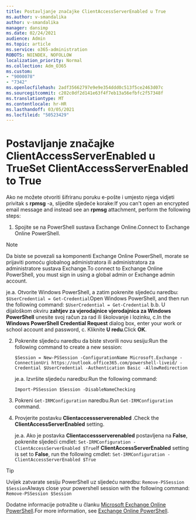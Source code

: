 ```yaml
---
title: Postavljanje značajke ClientAccessServerEnabled u True
ms.author: v-smandalika
author: v-smandalika
manager: dansimp
ms.date: 02/24/2021
audience: Admin
ms.topic: article
ms.service: o365-administration
ROBOTS: NOINDEX, NOFOLLOW
localization_priority: Normal
ms.collection: Adm_O365
ms.custom:
- "9000078"
- "7342"
ms.openlocfilehash: 2adf35662797e9e9e354ddd0c513f5ce2463d07c
ms.sourcegitcommit: c202c0df2d141e63f4f7eb13a56efbfc2f57348f
ms.translationtype: MT
ms.contentlocale: hr-HR
ms.lasthandoff: 03/05/2021
ms.locfileid: "50523429"
---
```

# <a name="set-clientaccessserverenabled-to-true"></a><span data-ttu-id="17d75-102">Postavljanje značajke ClientAccessServerEnabled u True</span><span class="sxs-lookup"><span data-stu-id="17d75-102">Set ClientAccessServerEnabled to True</span></span>

<span data-ttu-id="17d75-103">Ako ne možete otvoriti šifriranu poruku e-pošte i umjesto njega vidjeti privitak s **rpmsg** -a, slijedite sljedeće korake:</span><span class="sxs-lookup"><span data-stu-id="17d75-103">If you can't open an encrypted email message and instead see an **rpmsg** attachment, perform the following steps:</span></span>

1. <span data-ttu-id="17d75-104">Spojite se na PowerShell sustava Exchange Online.</span><span class="sxs-lookup"><span data-stu-id="17d75-104">Connect to Exchange Online PowerShell.</span></span>

> [!NOTE]
> <span data-ttu-id="17d75-105">Da biste se povezali sa komponenti Exchange Online PowerShell, morate se prijaviti pomoću globalnog administratora ili administratora za administratore sustava Exchange.</span><span class="sxs-lookup"><span data-stu-id="17d75-105">To connect to Exchange Online PowerShell, you must sign in using a global admin or Exchange admin account.</span></span>

   <span data-ttu-id="17d75-106">je.</span><span class="sxs-lookup"><span data-stu-id="17d75-106">a.</span></span> <span data-ttu-id="17d75-107">Otvorite Windows PowerShell, a zatim pokrenite sljedeću naredbu: `$UserCredential = Get-Credential`</span><span class="sxs-lookup"><span data-stu-id="17d75-107">Open Windows PowerShell, and then run the following command: `$UserCredential = Get-Credential`</span></span>
<span data-ttu-id="17d75-108">b.</span><span class="sxs-lookup"><span data-stu-id="17d75-108">b.</span></span> <span data-ttu-id="17d75-109">U dijaloškom okviru **zahtjev za vjerodajnice vjerodajnica za Windows PowerShell** unesite svoj račun za rad ili školovanje i lozinku, c.</span><span class="sxs-lookup"><span data-stu-id="17d75-109">In the **Windows PowerShell Credential Request** dialog box, enter your work or school account and password, c.</span></span> <span data-ttu-id="17d75-110">Kliknite **U redu**.</span><span class="sxs-lookup"><span data-stu-id="17d75-110">Click **OK**.</span></span> 

2. <span data-ttu-id="17d75-111">Pokrenite sljedeću naredbu da biste stvorili novu sesiju:</span><span class="sxs-lookup"><span data-stu-id="17d75-111">Run the following command to create a new session:</span></span>

    `$Session = New-PSSession -ConfigurationName Microsoft.Exchange -ConnectionUri https://outlook.office365.com/powershell-liveid/ -Credential $UserCredential -Authentication Basic -AllowRedirection`

    <span data-ttu-id="17d75-112">je.</span><span class="sxs-lookup"><span data-stu-id="17d75-112">a.</span></span> <span data-ttu-id="17d75-113">Izvršite sljedeću naredbu:</span><span class="sxs-lookup"><span data-stu-id="17d75-113">Run the following command:</span></span>
    
    `Import-PSSession $Session -DisableNameChecking`

3. <span data-ttu-id="17d75-114">Pokreni `Get-IRMConfiguration` naredbu.</span><span class="sxs-lookup"><span data-stu-id="17d75-114">Run `Get-IRMConfiguration` command.</span></span>

4. <span data-ttu-id="17d75-115">Provjerite postavku **Clientaccessserverenabled** .</span><span class="sxs-lookup"><span data-stu-id="17d75-115">Check the **ClientAccessServerEnabled** setting.</span></span> 

    <span data-ttu-id="17d75-116">je.</span><span class="sxs-lookup"><span data-stu-id="17d75-116">a.</span></span> <span data-ttu-id="17d75-117">Ako je postavka **Clientaccessserverenabled** postavljena na **False**, pokrenite sljedeći cmdlet: `Set-IRMConfiguration -ClientAccessServerEnabled $True`</span><span class="sxs-lookup"><span data-stu-id="17d75-117">If **ClientAccessServerEnabled** setting is set to **False**, run the following cmdlet: `Set-IRMConfiguration -ClientAccessServerEnabled $True`</span></span>

> [!TIP]
> <span data-ttu-id="17d75-118">Uvijek zatvarate sesiju PowerShell uz sljedeću naredbu: `Remove-PSSession $Session`</span><span class="sxs-lookup"><span data-stu-id="17d75-118">Always close your powershell session with the following command: `Remove-PSSession $Session`</span></span>

<span data-ttu-id="17d75-119">Dodatne informacije potražite u članku [Microsoft Exchange Online PowerShell](https://docs.microsoft.com/powershell/exchange/connect-to-exchange-online-powershell).</span><span class="sxs-lookup"><span data-stu-id="17d75-119">For more information, see [Exchange Online PowerShell](https://docs.microsoft.com/powershell/exchange/connect-to-exchange-online-powershell).</span></span>

